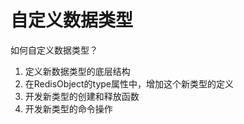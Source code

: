 # 自定义数据类型

如何自定义数据类型？

1. 定义新数据类型的底层结构
2. 在RedisObject的type属性中，增加这个新类型的定义
3. 开发新类型的创建和释放函数
4. 开发新类型的命令操作
